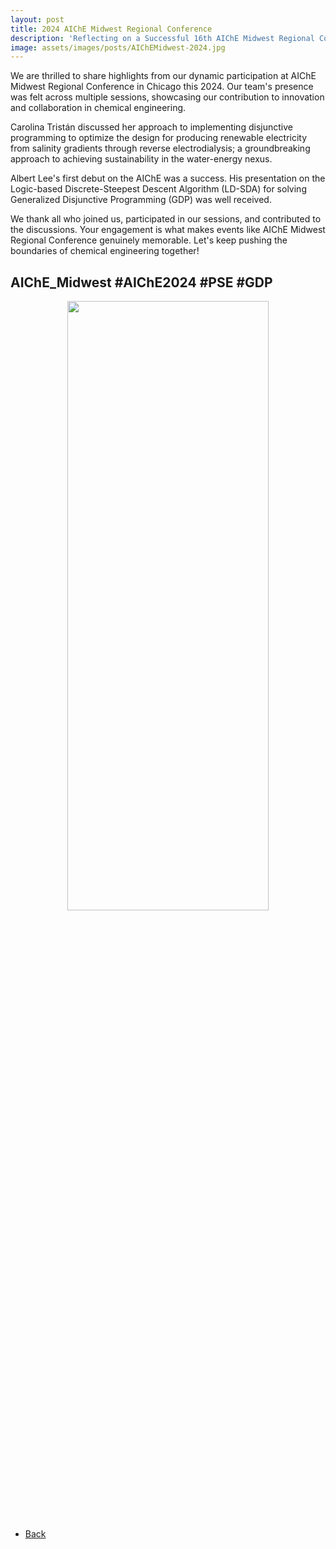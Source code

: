 ```yaml
---
layout: post
title: 2024 AIChE Midwest Regional Conference
description: 'Reflecting on a Successful 16th AIChE Midwest Regional Conference!'
image: assets/images/posts/AIChEMidwest-2024.jpg
---
```

<!-- markdownlint-disable MD033 -->

We are thrilled to share highlights from our dynamic participation at AIChE Midwest Regional Conference in Chicago this 2024. Our team's presence was felt across multiple sessions, showcasing our contribution to innovation and collaboration in chemical engineering.

Carolina Tristán discussed her approach to implementing disjunctive programming to optimize the design for producing renewable electricity from salinity gradients through reverse electrodialysis; a groundbreaking approach to achieving sustainability in the water-energy nexus.

Albert Lee's first debut on the AIChE was a success. His presentation on the Logic-based Discrete-Steepest Descent Algorithm (LD-SDA) for solving Generalized Disjunctive Programming (GDP) was well received.

We thank all who joined us, participated in our sessions, and contributed to the discussions. Your engagement is what makes events like AIChE Midwest Regional Conference genuinely memorable. Let's keep pushing the boundaries of chemical engineering together!

## AIChE_Midwest #AIChE2024 #PSE #GDP

<div style="text-align: center"> <img style='height: 50%; width: 80%' src="{% link assets/images/posts/AIChEMidwest-2024.jpg %}" alt=""/> </div>

<ul class="actions">
    <li><a href="/3-news.html" class="button icon fa-arrow-left">Back</a></li>
</ul>
